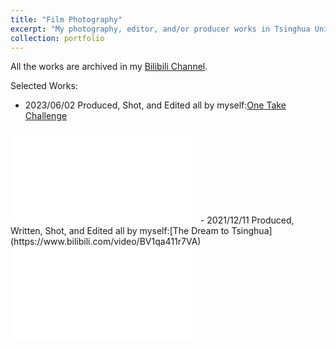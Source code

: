 ```yaml
---
title: "Film Photography"
excerpt: "My photography, editor, and/or producer works in Tsinghua University."
collection: portfolio
---
```

All the works are archived in my [Bilibili Channel](https://space.bilibili.com/46242186).

Selected Works:
- 2023/06/02 Produced, Shot, and Edited all by myself:[One Take Challenge](https://www.bilibili.com/video/BV1XL411q7uo)
<iframe src="//player.bilibili.com/player.html?aid=444286502&bvid=BV1XL411q7uo&cid=1150126181&p=1" scrolling="no" border="0" frameborder="no" framespacing="0" allowfullscreen="true"> </iframe>
- 2021/12/11 Produced, Written, Shot, and Edited all by myself:[The Dream to Tsinghua](https://www.bilibili.com/video/BV1qa411r7VA)
<iframe src="//player.bilibili.com/player.html?aid=209800430&bvid=BV1qa411r7VA&cid=459032572&p=1" scrolling="no" border="0" frameborder="no" framespacing="0" allowfullscreen="true"> </iframe>